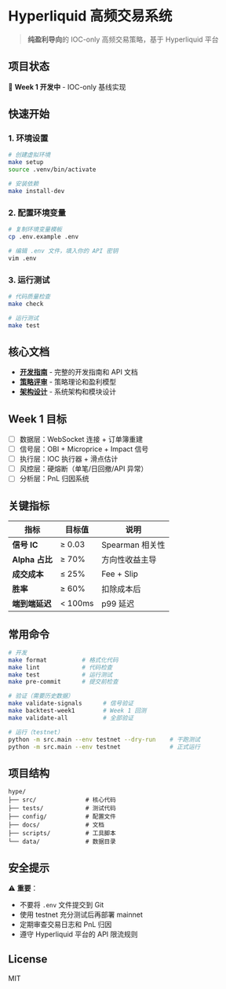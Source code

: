 # Hyperliquid 高频交易系统

> **纯盈利导向**的 IOC-only 高频交易策略，基于 Hyperliquid 平台

## 项目状态

🚧 **Week 1 开发中** - IOC-only 基线实现

## 快速开始

### 1. 环境设置

```bash
# 创建虚拟环境
make setup
source .venv/bin/activate

# 安装依赖
make install-dev
```

### 2. 配置环境变量

```bash
# 复制环境变量模板
cp .env.example .env

# 编辑 .env 文件，填入你的 API 密钥
vim .env
```

### 3. 运行测试

```bash
# 代码质量检查
make check

# 运行测试
make test
```

## 核心文档

- **[开发指南](CLAUDE.md)** - 完整的开发指南和 API 文档
- **[策略评审](docs/strategy_review.md)** - 策略理论和盈利模型
- **[架构设计](docs/architecture_design.md)** - 系统架构和模块设计

## Week 1 目标

- [ ] 数据层：WebSocket 连接 + 订单簿重建
- [ ] 信号层：OBI + Microprice + Impact 信号
- [ ] 执行层：IOC 执行器 + 滑点估计
- [ ] 风控层：硬熔断（单笔/日回撤/API 异常）
- [ ] 分析层：PnL 归因系统

## 关键指标

| 指标 | 目标值 | 说明 |
|------|--------|------|
| **信号 IC** | ≥ 0.03 | Spearman 相关性 |
| **Alpha 占比** | ≥ 70% | 方向性收益主导 |
| **成交成本** | ≤ 25% | Fee + Slip |
| **胜率** | ≥ 60% | 扣除成本后 |
| **端到端延迟** | < 100ms | p99 延迟 |

## 常用命令

```bash
# 开发
make format          # 格式化代码
make lint            # 代码检查
make test            # 运行测试
make pre-commit      # 提交前检查

# 验证（需要历史数据）
make validate-signals      # 信号验证
make backtest-week1        # Week 1 回测
make validate-all          # 全部验证

# 运行（testnet）
python -m src.main --env testnet --dry-run    # 干跑测试
python -m src.main --env testnet              # 正式运行
```

## 项目结构

```
hype/
├── src/              # 核心代码
├── tests/            # 测试代码
├── config/           # 配置文件
├── docs/             # 文档
├── scripts/          # 工具脚本
└── data/             # 数据目录
```

## 安全提示

⚠️ **重要**：
- 不要将 `.env` 文件提交到 Git
- 使用 testnet 充分测试后再部署 mainnet
- 定期审查交易日志和 PnL 归因
- 遵守 Hyperliquid 平台的 API 限流规则

## License

MIT
